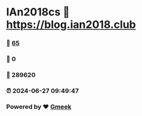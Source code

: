 # IAn2018cs :link: https://blog.ian2018.club 
### :page_facing_up: [65](https://blog.ian2018.club/tag.html) 
### :speech_balloon: 0 
### :hibiscus: 289620 
### :alarm_clock: 2024-06-27 09:49:47 
### Powered by :heart: [Gmeek](https://github.com/Meekdai/Gmeek)
